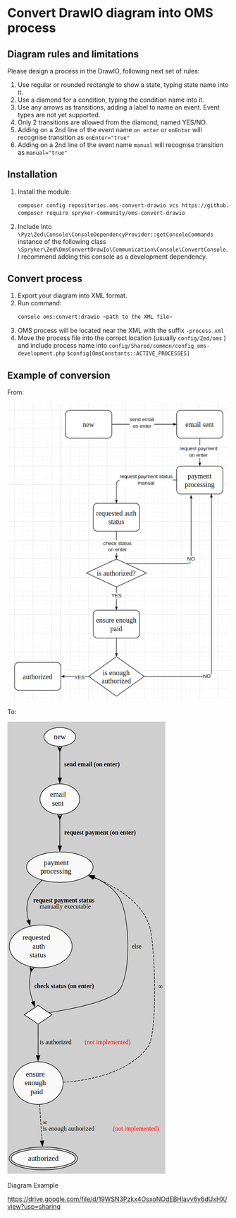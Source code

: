 # Convert DrawIO diagram into OMS process

## Diagram rules and limitations
Please design a process in the DrawIO, following next set of rules:
1. Use regular or rounded rectangle to show a state, typing state name into it.
2. Use a diamond for a condition, typing the condition name into it.
3. Use any arrows as transitions, adding a label to name an event. Event types are not yet supported.
4. Only 2 transitions are allowed from the diamond, named YES/NO.
5. Adding on a 2nd line of the event name `on enter` or `onEnter` will recognise transition as `onEnter="true"`
6. Adding on a 2nd line of the event name `manual` will recognise transition as `manual="true"`

## Installation
1. Install the module: 
    ```bash
    composer config repositories.oms-convert-drawio vcs https://github.com/spryker-community/oms-convert-drawio
    composer require spryker-community/oms-convert-drawio
    ```
2. Include into `\Pyz\Zed\Console\ConsoleDependencyProvider::getConsoleCommands` instance of the following class `\Spryker\Zed\OmsConvertDrawIo\Communication\Console\ConvertConsole`. 
   I recommend adding this console as a development dependency.

## Convert process
1. Export your diagram into XML format.
2. Run command:
    ```bash
    console oms:convert:drawio <path to the XML file>
    ```
3. OMS process will be located near the XML with the suffix `-process.xml`
4. Move the process file into the correct location (usually `config/Zed/oms` ) and include process name into `config/Shared/common/config_oms-development.php` `$config[OmsConstants::ACTIVE_PROCESSES]`

## Example of conversion

From:

![Diagram in DrawIO](drawio-oms.png)

To:

![Process in Spryker](spryker-oms.png)

Diagram Example

https://drive.google.com/file/d/19WSN3Pzkx4OsxoNOdEBHlavv6y6dUxHX/view?usp=sharing
